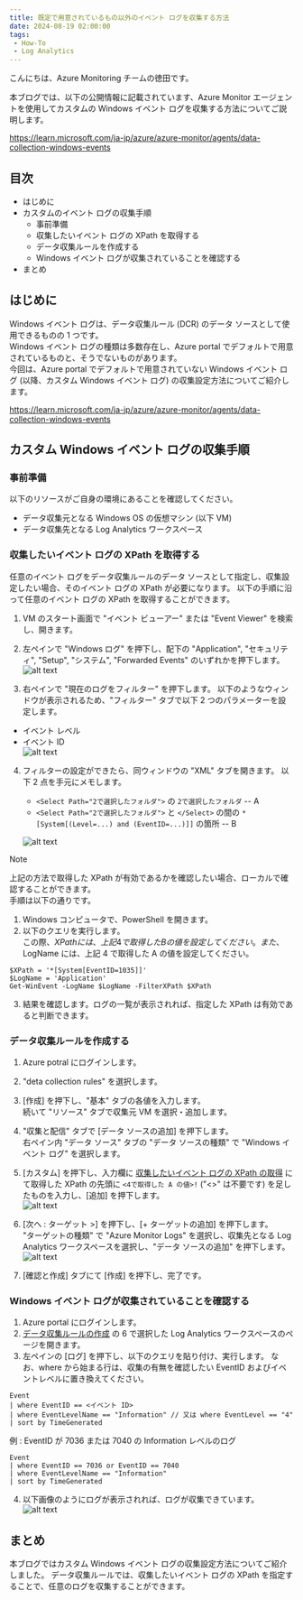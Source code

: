 ```yaml
---
title: 既定で用意されているもの以外のイベント ログを収集する方法
date: 2024-08-19 02:00:00
tags:
 - How-To
 - Log Analytics
---
```


こんにちは、Azure Monitoring チームの徳田です。

本ブログでは、以下の公開情報に記載されています、Azure Monitor エージェントを使用してカスタムの Windows イベント ログを収集する方法についてご説明します。  

https://learn.microsoft.com/ja-jp/azure/azure-monitor/agents/data-collection-windows-events

<!-- more -->

## 目次
- はじめに
- カスタムのイベント ログの収集手順
  - 事前準備
  - 収集したいイベント ログの XPath を取得する
  - データ収集ルールを作成する
  - Windows イベント ログが収集されていることを確認する
- まとめ

## はじめに
Windows イベント ログは、データ収集ルール (DCR) のデータ ソースとして使用できるものの 1 つです。  
Windows イベント ログの種類は多数存在し、Azure portal でデフォルトで用意されているものと、そうでないものがあります。  
今回は、Azure portal でデフォルトで用意されていない Windows イベント ログ (以降、カスタム Windows イベント ログ) の収集設定方法についてご紹介します。

https://learn.microsoft.com/ja-jp/azure/azure-monitor/agents/data-collection-windows-events

## カスタム Windows イベント ログの収集手順
### 事前準備
以下のリソースがご自身の環境にあることを確認してください。
* データ収集元となる Windows OS の仮想マシン (以下 VM)
* データ収集先となる Log Analytics ワークスペース

### 収集したいイベント ログの XPath を取得する
任意のイベント ログをデータ収集ルールのデータ ソースとして指定し、収集設定したい場合、そのイベント ログの XPath が必要になります。
以下の手順に沿って任意のイベント ログの XPath を取得することができます。  

1. VM のスタート画面で "イベント ビューアー" または "Event Viewer" を検索し、開きます。

2. 左ペインで "Windows ログ" を押下し、配下の "Application", "セキュリティ", "Setup", "システム", "Forwarded Events" のいずれかを押下します。
![alt text](./HowToCollectCustomEventlog/eventviewer_1.png)

3. 右ペインで "現在のログをフィルター" を押下します。
以下のようなウィンドウが表示されるため、"フィルター" タブで以下 2 つのパラメーターを設定します。
- イベント レベル
- イベント ID  
    ![alt text](./HowToCollectCustomEventlog/eventviewer_filter.png)  

4. フィルターの設定ができたら、同ウィンドウの "XML" タブを開きます。
   以下 2 点を手元にメモします。
   - `<Select Path="2で選択したフォルダ">` の `2で選択したフォルダ` -- A
   - `<Select Path="2で選択したフォルダ">` と `</Select>` の間の `*[System[(Level=...) and (EventID=...)]]` の箇所 -- B

    ![alt text](./HowToCollectCustomEventlog/eventviewer_xml.png)

> [!NOTE]  
> 上記の方法で取得した XPath が有効であるかを確認したい場合、ローカルで確認することができます。  
> 手順は以下の通りです。  
> 1. Windows コンピュータで、PowerShell を開きます。  
> 2. 以下のクエリを実行します。  
>    この際、$XPath には、上記 4 で取得した B の値を設定してください。  
>    また、$LogName には、上記 4 で取得した A の値を設定してください。  
> ```   
> $XPath = '*[System[EventID=1035]]'   
> $LogName = 'Application' 
> Get-WinEvent -LogName $LogName -FilterXPath $XPath
> ```  
> 3. 結果を確認します。ログの一覧が表示されれば、指定した XPath は有効であると判断できます。

### データ収集ルールを作成する
1. Azure potral にログインします。
2. "deta collection rules" を選択します。
3. [作成] を押下し、"基本" タブの各値を入力します。  
    続いて "リソース" タブで収集元 VM を選択・追加します。
4. "収集と配信" タブで [データ ソースの追加] を押下します。  
    右ペイン内 "データ ソース" タブの "データ ソースの種類" で "Windows イベント ログ" を選択します。  
5. [カスタム] を押下し、入力欄に [収集したいイベント ログの XPath の取得](#収集したいイベント-ログの-xpath-の取得) にて取得した XPath の先頭に `<4で取得した A の値>!` ("<>" は不要です) を足したものを入力し、[追加] を押下します。  
    ![alt text](./HowToCollectCustomEventlog/dcr_addDatasource.png)

6. [次へ : ターゲット >] を押下し、[+ ターゲットの追加] を押下します。  
    "ターゲットの種類" で "Azure Monitor Logs" を選択し、収集先となる Log Analytics ワークスペースを選択し、"データ ソースの追加" を押下します。  
    ![alt text](./HowToCollectCustomEventlog/dcr_addTarget.png)

7. [確認と作成] タブにて [作成] を押下し、完了です。

### Windows イベント ログが収集されていることを確認する
1. Azure portal にログインします。
2. [データ収集ルールの作成](#データ収集ルールの作成) の 6 で選択した Log Analytics ワークスペースのページを開きます。
3. 左ペインの [ログ] を押下し、以下のクエリを貼り付け、実行します。
   なお、where から始まる行は、収集の有無を確認したい EventID およびイベントレベルに置き換えてください。
```
Event
| where EventID == <イベント ID> 
| where EventLevelName == "Information" // 又は where EventLevel == "4"
| sort by TimeGenerated
```

例 : EventID が 7036 または 7040 の Information レベルのログ 
```
Event
| where EventID == 7036 or EventID == 7040
| where EventLevelName == "Information"
| sort by TimeGenerated
```

4. 以下画像のようにログが表示されれば、ログが収集できています。
![alt text](./HowToCollectCustomEventlog/laws_eventlog.png)

## まとめ
本ブログではカスタム Windows イベント ログの収集設定方法についてご紹介しました。
データ収集ルールでは、収集したいイベント ログの XPath を指定することで、任意のログを収集することができます。
